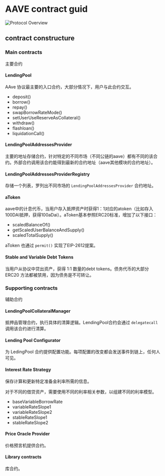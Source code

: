 # AAVE contract guid

![Protocol Overview](https://files.gitbook.com/v0/b/gitbook-28427.appspot.com/o/assets%2F-M3C77KySce4HXyLqkEq%2F-MNbklkK7vNPshPbrCZ-%2F-MNbxHseq3eFT7u8gEo3%2Fimage.png?alt=media&token=61a006eb-8d2b-4de6-8498-05fc889feed3)

## contract constructure

### Main contracts

主要合约

#### LendingPool

AAve 协议最主要的入口合约，大部分情况下，用户与此合约交互。

- deposit()
- borrow()
- repay()
- swapBorrowRateMode()
- setUserUseReserveAsCollateral()
- withdraw()
- flashloan()
- liquidationCall()

#### LendingPoolAddressesProvider

主要的地址存储合约，针对特定的不同市场（不同公链的aave）都有不同的该合约。外部合约调用该合约能得到最新的合约地址（aave其他模块的合约地址）。

#### LendingPoolAddressesProviderRegistry

存储一个列表，罗列出不同市场的 `LendingPoolAddressesProvider` 合约地址。

#### aToken

aave中的计息代币，当用户存入抵押资产时获得1：1对应的atoken（比如存入100DAI抵押，获得100aDai）。aToken基本参照ERC20标准，增加了以下接口：

- scaledBalanceOf()
- getScaledUserBalanceAndSupply()
- scaledTotalSupply()

aToken 也通过 `permit()` 实现了EIP-2612提案。

#### Stable and Variable Debt Tokens

当用户从协议中贷出资产，获得 1:1 数量的debt tokens。债务代币的大部分 ERC20 方法都被禁用，因为债务是不可转让。

### Supporting contracts

辅助合约

#### LendingPoolCollateralManager

抵押品管理合约，执行具体的清算逻辑。LendingPool合约会通过 `delegatecall` 调用该合约进行清算。

#### Lending Pool Configurator

为 LedingPool 合约提供配置功能。每项配置的改变都会发送事件到链上，任何人可见。

#### Interest Rate Strategy

保存计算和更新特定准备金利率所需的信息。

对于不同的借贷资产，需要使用不同的利率相关参数，以组建不同的利率模型。

- baseVariableBorrowRate
- variableRateSlope1
- variableRateSlope2
- stableRateSlope1
- stableRateSlope2

#### Price Oracle Provider

价格预言机提供合约。

#### Library contracts

库合约。
